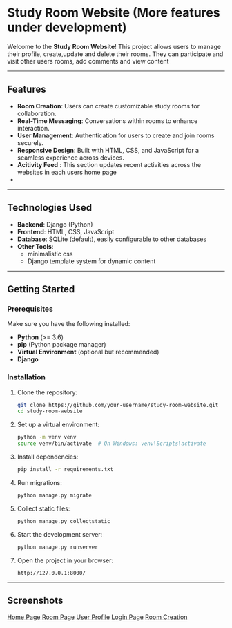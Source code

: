 # Study Room Website (More features under development)

Welcome to the **Study Room Website**! This project allows users to manage their profile, create,update and delete their rooms. They can participate and visit other
users rooms, add comments and view content


---

## Features
- **Room Creation**: Users can create customizable study rooms for collaboration.
- **Real-Time Messaging**: Conversations within rooms to enhance interaction.
- **User Management**: Authentication for users to create and join rooms securely.
- **Responsive Design**: Built with HTML, CSS, and JavaScript for a seamless experience across devices.
- **Acitivity Feed** : This section updates recent activities across the websites in each users home page
- 
---

## Technologies Used
- **Backend**: Django (Python)
- **Frontend**: HTML, CSS, JavaScript
- **Database**: SQLite (default), easily configurable to other databases
- **Other Tools**:
  - minimalistic css
  - Django template system for dynamic content
---

## Getting Started

### Prerequisites
Make sure you have the following installed:
- **Python** (>= 3.6)
- **pip** (Python package manager)
- **Virtual Environment** (optional but recommended)
- **Django**
### Installation
1. Clone the repository:
    ```bash
    git clone https://github.com/your-username/study-room-website.git
    cd study-room-website
    ```
2. Set up a virtual environment:
    ```bash
    python -m venv venv
    source venv/bin/activate  # On Windows: venv\Scripts\activate
    ```
3. Install dependencies:
    ```bash
    pip install -r requirements.txt
    ```
4. Run migrations:
    ```bash
    python manage.py migrate
    ```
5. Collect static files:
    ```bash
    python manage.py collectstatic
    ```
6. Start the development server:
    ```bash
    python manage.py runserver
    ```
7. Open the project in your browser:
    ```
    http://127.0.0.1:8000/
    ```
---

## Screenshots
[Home Page](webiste1.png)
[Room Page](website4.png)
[User Profile](website3.png)
[Login Page](website2.png)
[Room Creation](website5.png)

```markdown
